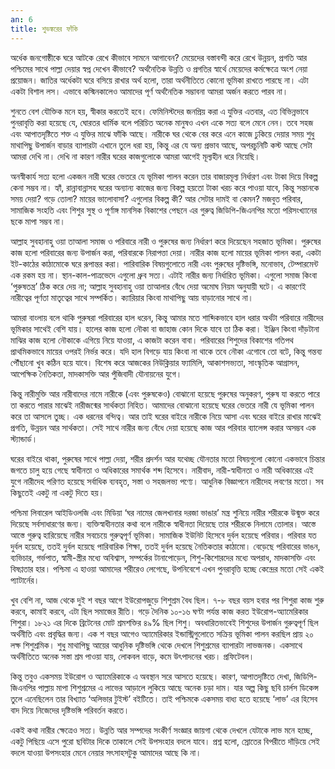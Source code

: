 ```yaml
---
an: 6
title: শুভঙ্করের ফাঁকি
---
```


অর্ধেক জনগোষ্ঠীকে ঘরে আটকে রেখে কীভাবে সামনে আগাবেন? মেয়েদের বস্তাবন্দী করে রেখে উন্নয়ন, প্রগতি আর পশ্চিমের সাথে পাল্লা দেয়ার স্বপ্ন দেখেন কীভাবে? অর্থনৈতিক উন্নতি ও প্রগতির স্বার্থে মেয়েদের কর্মক্ষেত্রে অংশ নেয়া প্রয়োজন। জাতির অর্ধেকটা ঘরে বসিয়ে রাখার অর্থ হলো, তারা অর্থনীতিতে কোনো ভূমিকা রাখতে পারছে না। এটা একটা বিশাল লস। এভাবে কস্মিনকালেও আমাদের পূর্ণ অর্থনৈতিক সম্ভাবনা আমরা অর্জন করতে পারব না।

শুনতে বেশ যৌক্তিক মনে হয়, স্বীকার করতেই হবে। ফেমিনিস্টদের জনপ্রিয় করা এ যুক্তির এতবার, এত বিভিন্নভাবে পুনরাবৃত্তি করা হয়েছে যে, ঘোরতর ধার্মিক বলে পরিচিত অনেক মানুষও এখন একে সত্য বলে মেনে নেন। তবে সহজ এবং আপাতদৃষ্টিতে শক্ত এ যুক্তির মাঝে ফাঁকি আছে। নারীকে ঘর থেকে বের করে এনে কাজে ঢুকিয়ে দেয়ার সময় শুধু মাথাপিছু উপার্জন বাড়ার ব্যাপারটা এখানে তুলে ধরা হয়, কিন্তু এর যে অন্য প্রভাব আছে, অপরচুনিটি কস্ট আছে সেটা আমরা দেখি না। দেখি না কারণ নারীর ঘরের কাজগুলোকে আমরা আগেই মূল্যহীন ধরে নিয়েছি।

অনস্বীকার্য সত্য হলো একজন নারী ঘরের ভেতরে যে ভূমিকা পালন করেন তার বাজারমূল্য নির্ধারণ এবং টাকা দিয়ে বিকল্প কেনা সম্ভব না। হ্যাঁ, রান্নাবান্নাসহ ঘরের অন্যান্য কাজের জন্য বিকল্প হয়তো টাকা খরচ করে পাওয়া যাবে, কিন্তু সন্তানকে সময় দেয়া? গড়ে তোলা? মায়ের ভালোবাসা? এগুলোর বিকল্প কী? আর সেটার দামই বা কেমন? মজবুত পরিবার, সামাজিক সংহতি এবং শিশুর সুস্থ ও পূর্ণাঙ্গ মানসিক বিকাশের পেছনে এর গুরুত্ব জিডিপি-জিএনপির মতো পরিসংখ্যানের ছকে মাপা সম্ভব না।

আল্লাহ সুবহানাহু ওয়া তাআলা সমাজ ও পরিবারে নারী ও পুরুষের জন্য নির্ধারণ করে দিয়েছেন সহজাত ভূমিকা। পুরুষের কাজ হলো পরিবারের জন্য উপার্জন করা, পরিবারকে নিরাপত্তা দেয়া। নারীর কাজ হলো মায়ের ভূমিকা পালন করা, একটা ইট-কাঠের কাঠামোকে ঘরে রূপান্তর করা। পারিবারিক বিষয়গুলোতে নারী এবং পুরুষের দৃষ্টিভঙ্গি, মনোভাব, টেম্পারমেন্ট এক রকম হয় না। স্থান-কাল-পাত্রভেদে এগুলো ধ্রুব সত্য। এটাই নারীর জন্য নির্ধারিত ভূমিকা। এগুলো সমাজ কিংবা ‘পুরুষতন্ত্র’ ঠিক করে দেয় না; আল্লাহ সুবহানাহু ওয়া তাআলার বেঁধে দেয়া অমোঘ নিয়ম অনুযায়ী ঘটে। এ কারণেই নারীত্বের পূর্ণতা মাতৃত্বের সাথে সম্পর্কিত। ক্যারিয়ার কিংবা মাথাপিছু আয় বাড়ানোর সাথে না।

আমরা বাংলায় বলে থাকি পুরুষরা পরিবারের হাল ধরেন, কিন্তু আমার মতে শাব্দিকভাবে হাল ধরার অর্থটা পরিবারে নারীদের ভূমিকার সাথেই বেশি যায়। হালের কাজ হলো নৌকা বা জাহাজ কোন দিকে যাবে তা ঠিক করা। ইঞ্জিন কিংবা দাঁড়টানা মাঝির কাজ হলো নৌকাকে এগিয়ে নিয়ে যাওয়া, এ কাজটা করেন বাবা। পরিবারের শিশুদের বিকাশের গতিপথ প্রাথমিকভাবে মায়ের ওপরই নির্ভর করে। যদি হাল বিগড়ে যায় কিংবা না থাকে তবে নৌকা এগোবে তো বটে, কিন্তু গন্তব্য পৌঁছানো খুব কঠিন হয়ে যাবে। বিশেষ করে আজকের নিউক্লিয়ার ফ্যামিলি, আকাশসভ্যতা, সাংস্কৃতিক আগ্রাসন, আপেক্ষিক নৈতিকতা, মাদকাসক্তি আর পুঁজিবাদী যৌনায়নের যুগে।

কিন্তু নারীমুক্তি আর নারীবাদের নামে নারীকে (এবং পুরুষকেও) বোঝানো হয়েছে পুরুষের অনুকরণ, পুরুষ যা করতে পারে তা করতে পারার মাঝেই নারীজন্মের সার্থকতা নিহিত। আমাদের বোঝানো হয়েছে ঘরের ভেতরে নারী যে ভূমিকা পালন করে তা আসলে তুচ্ছ। এক ধরনের বন্দিত্ব। আর তাই ঘরের বাইরে নারীকে নিয়ে আসা এবং ঘরের বাইরে রাখার মাঝেই প্রগতি, উন্নয়ন আর সার্থকতা। সেই সাথে নারীর জন্য বেঁধে দেয়া হয়েছে কাজ আর পরিবার ব্যালেন্স করার অসম্ভব এক স্ট্যান্ডার্ড।

ঘরের বাইরে থাকা, পুরুষের সাথে পাল্লা দেয়া, শরীর প্রদর্শন আর যথেচ্ছ যৌনতার মতো বিষয়গুলো কোনো একভাবে চিন্তার জগতে চালু হয়ে গেছে স্বাধীনতা ও অধিকারের সমার্থক শব্দ হিসেবে। নারীবাদ, নারী-স্বাধীনতা ও নারী অধিকারের এই যুগে নারীদেহ পরিণত হয়েছে সর্বাধিক ব্যবহৃত, সস্তা ও সহজলভ্য পণ্যে। আধুনিক বিজ্ঞাপনে নারীদেহ লবণের মতো। সব কিছুতেই একটু না একটু দিতে হয়।

পশ্চিমা লিবারেল আইডিওলজি এবং মিডিয়া ‘ঘর নামের জেলখানার দরজা ভাঙার’ মন্ত্র শুনিয়ে নারীর শরীরকে উন্মুক্ত করে দিয়েছে সর্বসাধারণের জন্য। ব্যক্তিস্বাধীনতার কথা বলে নারীকে স্বাধীনতা দিয়েছে তার শরীরকে নিলামে তোলার। আস্তে আস্তে গুরুত্ব হারিয়েছে নারীর সবচেয়ে গুরুত্বপূর্ণ ভূমিকা। সামাজিক ইউনিট হিসেবে দুর্বল হয়েছে পরিবার। পরিবার যত দুর্বল হয়েছে, ততই দুর্বল হয়েছে পারিবারিক শিক্ষা, ততই দুর্বল হয়েছে নৈতিকতার কাঠামো। বেড়েছে পরিবারের ভাঙন, ব্যভিচার, গর্ভপাত, স্বামী-স্ত্রীর মধ্যে অবিশ্বাস, সম্পর্কের টানাপোড়েন, শিশু-কিশোরদের মধ্যে অপরাধ, মাদকাসক্তি এবং বিষণ্ণতার হার। পশ্চিমা এ হাওয়া আমাদের শরীরেও লেগেছে, উপনিবেশে এখন পুনরাবৃত্তি হচ্ছে কেন্দ্রের মতো সেই একই প্যাটার্নের।

খুব বেশি না, আজ থেকে দুই শ বছর আগে ইউরোপজুড়ে শিশুশ্রম বৈধ ছিল। ৭-৮ বছর বয়স হবার পর শিশুরা কাজ শুরু করবে, কামাই করবে, এটা ছিল সমাজের রীতি। গড়ে দৈনিক ১০-১৬ ঘণ্টা পর্যন্ত কাজ করত ইউরোপ-অ্যামেরিকার শিশুরা। ১৮২১ এর দিকে ব্রিটেনের মোট শ্রমশক্তির ৪৯% ছিল শিশু। অবধারিতভাবেই শিশুদের উপার্জন গুরুত্বপূর্ণ ছিল অর্থনীতি এবং প্রবৃদ্ধির জন্য। এক শ বছর আগেও অ্যামেরিকার ইন্ডাস্ট্রিগুলোতে সক্রিয় ভূমিকা পালন করছিল প্রায় ২০ লক্ষ শিশুশ্রমিক। শুধু মাথাপিছু আয়ের আধুনিক দৃষ্টিভঙ্গি থেকে দেখলে শিশুশ্রমের ব্যাপারটা লাভজনক। একসাথে অর্থনীতিতে অনেক সস্তা শ্রম পাওয়া যায়, লোকবল বাড়ে, কমে উৎপাদনের খরচ। প্রফিটেবল।

কিন্তু তবুও একসময় ইউরোপ ও অ্যামেরিকাকে এ অবস্থান সরে আসতে হয়েছে। কারণ, আপাতদৃষ্টিতে দেখা, জিডিপি-জিএনপির পাল্লায় মাপা শিশুশ্রমের এ লাভের আড়ালে লুকিয়ে আছে অনেক চড়া দাম। যার অল্প কিছু ছবি চার্লস ডিকেন্স তুলে এনেছিলেন তার বিখ্যাত ‘অলিভার টুইস্ট’ বইটিতে। তাই পশ্চিমকে একসময় বাধ্য হতে হয়েছে ‘লাভ’ এর হিসেব বাদ দিয়ে নিজেদের দৃষ্টিভঙ্গি পরিবর্তন করতে।

একই কথা নারীর ক্ষেত্রেও সত্য। উন্নতি আর সম্পদের সংকীর্ণ সংজ্ঞার জায়গা থেকে দেখলে যেটাকে লাভ মনে হচ্ছে, একটু পিছিয়ে এসে পুরো ছবিটার দিকে তাকালে সেই উপসংহার বদলে যাবে। প্রশ্ন হলো, স্রোতের বিপরীতে দাঁড়িয়ে সেই বদলে যাওয়া উপসংহার মেনে নেয়ার সৎসাহসটুকু আমাদের আছে কি না।
